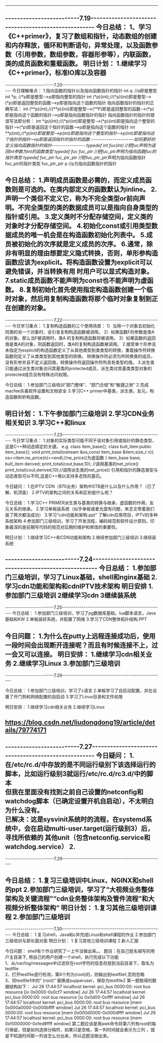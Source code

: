 --------------------------------------------------------------------------------
-------------------------7.19----------------------------------------------------
今日总结：
1、学习《C++primer》，复习了数组和指针，动态数组的创建和内存释放，循环和判断语句，异常处理，以及函数参数（引用参数，数组参数，容器形参等），内联函数，类的成员函数和重载函数。
明日计划：
1.继续学习《C++primer》，标准IO库以及容器
---------------------------------------------------------------------------------
-------------------------7.20----------------------------------------------------
今日理解难点：
1.指向函数的指针以及指向函数指针的指针
int a; //a即是整型
int *p; //*p即是整型-->p即指向整型的指针
int (*p)(int);//(*p)(int)即是整型-->(*p)即是返回整型的函数-->p即是指向这个函数的指针
指向函数指针的指针的正确写法：
int (**p)(int);//(**p)(int)即是整型-->(**P)即是返回整型的函数-->(*p)即是指向这个函数的指针-->p即是指向函数指针的指针
指向函数指针的指针的错误写法即分析：
int *(*p)(int);//*(*p)(int)即是整型-->(*p)(int)即是指向这个整型的指针-->(*p)即是返回这个指针的函数-->p即是指向这个函数的指针
int **p(int);//**p(int)即是整型-->*p(int)即是指向这个整型的指针-->p(int)即是指向这个指针的指针-->p即是返回指针的指针的函数
----------------------如何更好的定义指向函数指针的指针-----------------
typedef int fuc(int)    //把fuc声明为返回int参数为int的函数类型
typedef fuc* fuc_ptr     //把fuc_ptr声明为指向函数fuc的指针类型
typedef fuc_ptr* fuc_ptr_ptr  //把fuc_ptr_ptr声明为指向函数指针fuc_ptr的指针类型
fuc_ptr_ptr p   //p为指向函数指针的指针


今日总结：
1.声明成员函数是必需的，而定义成员函数则是可选的。在类内部定义的函数默认为inline。
2.声明一个类但不定义它，称为不完全类型or前向声明。不完全类型的类的数据成员可以是指向自身类型的指针或引用。
3.定义类时不分配存储空间，定义类的对象时才分配存储空间。
4.初始化const或引用类型数据成员的唯一机会是在构造函数初始化列表中。
5.成员被初始化的次序就是定义成员的次序。
6.通常，除非有明显的理由想要定义隐式转换，否则，单形参构造函数应该为explicit。将构造函数设置为explicit可以避免错误，并当转换有用
时用户可以显式构造对象。
7.static成员函数不能声明为const也不能声明为虚函数。
8.复制初始化首先使用指定构造函数创建一个临时对象，然后用复制构造函数将那个临时对象复制到正在创建的对象。
---------------------------------------------------------------------------------
-------------------------7.22----------------------------------------------------
今日学习重点：
1.复制构造函数的三个使用场景：
   1）当用一个对象去初始化同类的另一个对象时，会引发复制构造函数被调用。
   2）如果函数F的参数是类A的对象，那么当F被调用时，类A 的复制构造函数将被调用。
   3）如果函数的返回值是类A的对象，则函数返回时，类A的复制构造函数被调用。
2.接受单个形参且未指定为explicit的构造函数定义了从其他类型到类类型的转换，重载操作符转换函数则定义了从类类型到其他类型的转换。
转换操作符必须为所转换类的成员，没有形参并且不定义返回值，转换操作符返回操作符所具有类型的值。
3.派生类只能通过派生类对象访问其基类的protected成员，派生类对其基类类型对象的protected成员没有特殊访问权限。




今日总结：
1.参加部门三级培训“部门整体”、“部门合规”和“敏捷之旅”
2.完成macfee杀毒软件设置和文档安全
3.学习C++ primer中基类，派生类，友元，构造函数和析构函数。

明日计划：
1.下午参加部门三级培训
2.学习CDN业务相关知识
3.学习C++和linux
---------------------------------------------------------------------------------
-------------------------7.23----------------------------------------------------
今日学习重点：
1.对象的实际类型可能不同于该对象引用或指针的静态类型，这是C++种动态绑定的关键。
e.g.  class item_base{};
      class bult_item:public item_base{};
	  void print_total(ostream &os,const item_base &item,size_t n){
	     os<<item.ne_price(n)<<endl;//ne_price()为虚函数
		 }
	item_base base;
	bult_item derived;
	print_total(cout,base,10);  //调用基类的net_price()
	print_total(cout,derived,10);//调用派生类的net_price()
	引用和指针的静态类型与动态类型可以不同,这是C++用以支持多态性的基石。
	
今日疑问：
1.在IPTV CDN（870业务）架构中STB是什么以及什么作用？（已了解，机顶盒）
2.IPTV的架构之间的关系和区别是什么呢？

今日总结：
1.学习C++ PRIMER派生类与基类的转换与继承，虚函数的作用，友元关系的继承。
2.学习单板装系统（似乎单板或者光盘有问题，朱志文带着我们装了两次都没成功）
3.学习“cdn功能和架构.ppt” 了解cdn应用项目，IPTV的多种系统架构
4.参加部门三级培训，学习了开发流程，编码规范和软件设计原则。印象最深的是前期写代码的规范对后期的维护和修改的重要性。

明日计划：
1.继续学习C++和CDN功能和架构
2.继续参加部门三级培训
3.继续装系统

-------------------------7.24----------------------------------------------------
今日总结：
1.参加部门三级培训，学习了Linux基础，shell和nginx基础
2.学习cdn功能和架构和cdnIPTV技术架构
明日安排
1.参加部门三级培训
2继续学习cdn
3继续装系统
---------------------------------------------------------------------------------
-------------------------7.25----------------------------------------------------
今日总结：
1.参加部门三级培训，学习了pg数据库基础，lua脚本语言，Java基础和KW
2.单板装好系统，并配置了网络
3.学习了CDN整体拓扑结构.PPT

今日问题：
1.为什么在putty上远程连接成功后，使用一段时间会出现断开连接呢？而且有时候连接不上，过一会又可以连接。
明日安排：
1.继续学习cdn相关业务
2.继续学习Linux
3.参加部门三级培训 
---------------------------------------------------------------------------------
-------------------------7.26----------------------------------------------------

今日总结：
1.参加部门三级培训，学习了c语言
2.单板学习了自启动配置，并在设置了开门狗和网络配置的自启动
3.学习了Linux目录和文件权限


明日安排：
1.继续学习cdn相关业务
2.继续学习Linux

https://blog.csdn.net/liudongdong19/article/details/79774171
---------------------------------------------------------------------------------
-------------------------7.27----------------------------------------------------
今日疑问：
1.在/etc/rc.d/中存放的是不同运行级别下该选择运行的脚本，比如运行级别3就运行/etc/rc.d/rc3.d/中的脚本  
但我在里面没有找到之前自己设置的netconfig和watchdog脚本（已确定设置开机自启动），不太明白为什么没有。  
已解决：这是sysvinit系统时的流程，在systemd系统中，会在启动multi-user.target(运行级别3）后，寻找所依赖的
其他unit（包含netconfig.service和watchdog.service）
2.
---------------------------------------------------------------------------------
-------------------------7.29----------------------------------------------------

今日总结：
1.复习三级培训中Linux、NGINX和shell的ppt
2.参加部门三级培训，学习了“大视频业务整体架构及关键流程”“cdn业务整体架构及管件流程”和大视频分析整体架构“
明日计划：
1.复习其他三级培训课程
2.参加部门三级培训
---------------------------------------------------------------------------------
-------------------------7.30----------------------------------------------------
今日总结：
1.复习shell，Java和c并完成Linux和shell课程的作业
2.参加部门三级培训与部长面对面
明日计划：
1.复习其他三级培训课程
2.新人汇报

今日问题：
shell有个作业研究了一上午没做出来。。
题目：在自己姓名缩写的用户主目录下, 用自己的用户创建一个shell，执行完成以下功能  
1、从/var/log/messages中过滤存在root字符的信息存放到当前目录下，取名为testfile  
2、打开testfile逐行检测，第6个列为(root)的，则输出到testfile1,否则忽略  
3、将testfile1中的” (root)” 替换成supperuser，保存为testfile2
第一题取得的数据结构如下：
Jul 26 17:44:57 localhost kernel: pci_bus 0000:00: root bus resource [io  0x0000-0x0cf7 window]
Jul 26 17:44:57 localhost kernel: pci_bus 0000:00: root bus resource [io  0x0d00-0xffff window]
Jul 26 17:44:57 localhost kernel: pci_bus 0000:00: root bus resource [mem 0x000a0000-0x000bffff window]
Jul 26 17:44:57 localhost kernel: pci_bus 0000:00: root bus resource [mem 0x000d0000-0x000dffff window]
Jul 26 17:44:57 localhost kernel: pci_bus 0000:00: root bus resource [mem 0xf0000000-0xfed8ffff window]
第二题应该是用awk命令将第六列有root的每行保留，但是如何选择分隔符，如果只是空格，第一列时间就会表示为三列
，就是不知道时间那一列该怎么分出来，所以这题没做出来。
